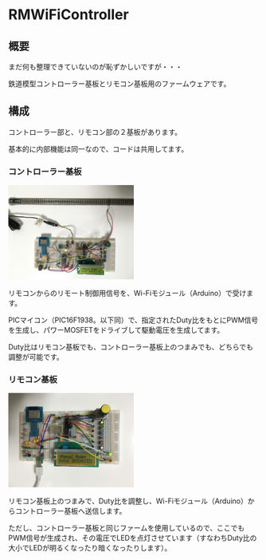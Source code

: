 # RMWiFiController

## 概要

まだ何も整理できていないのが恥ずかしいですが・・・

鉄道模型コントローラー基板とリモコン基板用のファームウェアです。

## 構成

コントローラー部と、リモコン部の２基板があります。

基本的に内部機能は同一なので、コードは共用してます。

### コントローラー基板

<img src="images/IMG_0044.JPG" width="50%" />

リモコンからのリモート制御用信号を、Wi-Fiモジュール（Arduino）で受けます。

PICマイコン（PIC16F1938。以下同）で、指定されたDuty比をもとにPWM信号を生成し、パワーMOSFETをドライブして駆動電圧を生成してます。

Duty比はリモコン基板でも、コントローラー基板上のつまみでも、どちらでも調整が可能です。

### リモコン基板

<img src="images/IMG_0045.JPG" width="50%" />

リモコン基板上のつまみで、Duty比を調整し、Wi-Fiモジュール（Arduino）からコントローラー基板へ送信します。

ただし、コントローラー基板と同じファームを使用しているので、ここでもPWM信号が生成され、その電圧でLEDを点灯させています（すなわちDuty比の大小でLEDが明るくなったり暗くなったりします）。
